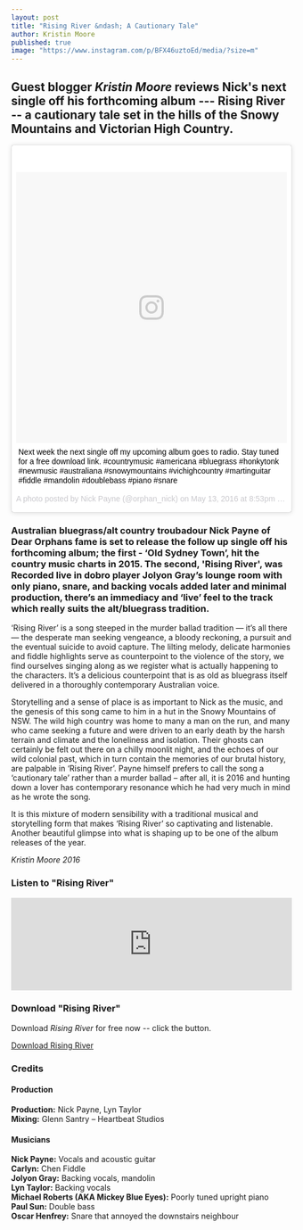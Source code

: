 ```yaml
---
layout: post
title: "Rising River &ndash; A Cautionary Tale"
author: Kristin Moore
published: true
image: "https://www.instagram.com/p/BFX46uztoEd/media/?size=m"
---
```


## Guest blogger *Kristin Moore* reviews Nick's next single off his forthcoming album --- Rising River -- a cautionary tale set in the hills of the Snowy Mountains and Victorian High Country.

<div style="margin-bottom: 1.25em;">
  <blockquote class="instagram-media" data-instgrm-captioned data-instgrm-version="7" style=" background:#FFF; border:0; border-radius:3px; box-shadow:0 0 1px 0 rgba(0,0,0,0.5),0 1px 10px 0 rgba(0,0,0,0.15); margin: 1px; max-width:658px; padding:0; width:99.375%; width:-webkit-calc(100% - 2px); width:calc(100% - 2px);"><div style="padding:8px;"> <div style=" background:#F8F8F8; line-height:0; margin-top:40px; padding:50.0% 0; text-align:center; width:100%;"> <div style=" background:url(data:image/png;base64,iVBORw0KGgoAAAANSUhEUgAAACwAAAAsCAMAAAApWqozAAAABGdBTUEAALGPC/xhBQAAAAFzUkdCAK7OHOkAAAAMUExURczMzPf399fX1+bm5mzY9AMAAADiSURBVDjLvZXbEsMgCES5/P8/t9FuRVCRmU73JWlzosgSIIZURCjo/ad+EQJJB4Hv8BFt+IDpQoCx1wjOSBFhh2XssxEIYn3ulI/6MNReE07UIWJEv8UEOWDS88LY97kqyTliJKKtuYBbruAyVh5wOHiXmpi5we58Ek028czwyuQdLKPG1Bkb4NnM+VeAnfHqn1k4+GPT6uGQcvu2h2OVuIf/gWUFyy8OWEpdyZSa3aVCqpVoVvzZZ2VTnn2wU8qzVjDDetO90GSy9mVLqtgYSy231MxrY6I2gGqjrTY0L8fxCxfCBbhWrsYYAAAAAElFTkSuQmCC); display:block; height:44px; margin:0 auto -44px; position:relative; top:-22px; width:44px;"></div></div> <p style=" margin:8px 0 0 0; padding:0 4px;"> <a href="https://www.instagram.com/p/BFX46uztoEd/" style=" color:#000; font-family:Arial,sans-serif; font-size:14px; font-style:normal; font-weight:normal; line-height:17px; text-decoration:none; word-wrap:break-word;" target="_blank">Next week the next single off my upcoming album goes to radio. Stay tuned for a free download link. #countrymusic #americana #bluegrass #honkytonk #newmusic #australiana #snowymountains #vichighcountry #martinguitar #fiddle #mandolin #doublebass #piano #snare</a></p> <p style=" color:#c9c8cd; font-family:Arial,sans-serif; font-size:14px; line-height:17px; margin-bottom:0; margin-top:8px; overflow:hidden; padding:8px 0 7px; text-align:center; text-overflow:ellipsis; white-space:nowrap;">A photo posted by Nick Payne (@orphan_nick) on <time style=" font-family:Arial,sans-serif; font-size:14px; line-height:17px;" datetime="2016-05-14T03:53:06+00:00">May 13, 2016 at 8:53pm PDT</time></p></div></blockquote>
<script async defer src="//platform.instagram.com/en_US/embeds.js"></script>
</div>

### Australian bluegrass/alt country troubadour Nick Payne of Dear Orphans fame is set to release the follow up single off his forthcoming album; the first - ‘Old Sydney Town’, hit the country music charts in 2015. The second, 'Rising River', was Recorded live in dobro player Jolyon Gray’s lounge room with only piano, snare, and backing vocals added later and minimal production, there’s an immediacy and ‘live’ feel  to the track which really suits the alt/bluegrass tradition.

‘Rising River’ is a song steeped in the murder ballad tradition — it’s all there — the desperate man seeking vengeance, a bloody reckoning, a pursuit and the eventual suicide to avoid capture. The lilting melody, delicate harmonies and fiddle highlights serve as counterpoint to the violence of the story, we find ourselves singing along as we register what is actually happening to the characters. It’s a delicious counterpoint that is as old as bluegrass itself delivered in a thoroughly contemporary Australian voice.

Storytelling and a sense of place is as important to Nick as the music, and the genesis of this song came to him in a hut in the Snowy Mountains of NSW. The wild high country was home to many a man on the run, and many who came seeking a future and were driven to an early death by the harsh terrain and climate and the loneliness and isolation. Their ghosts can certainly be felt out there on a chilly moonlit night, and the echoes of our wild colonial past, which in turn contain the memories of our brutal history, are palpable in ‘Rising River’. Payne himself prefers to call the song a ‘cautionary tale’ rather than a murder ballad – after all, it is 2016 and hunting down a lover has contemporary resonance which he had very much in mind as he wrote the song.

It is this mixture of modern sensibility with a traditional musical and storytelling form that makes ‘Rising River’ so captivating and listenable. Another beautiful glimpse into what is shaping up to be one of the album releases of the year.

<p class="text-right"><em>Kristin Moore 2016</em></p>

### Listen to "Rising River"

<iframe width="100%" height="166" scrolling="no" frameborder="no" src="https://w.soundcloud.com/player/?url=https%3A//api.soundcloud.com/tracks/252131267&amp;color=ff5500&amp;auto_play=false&amp;hide_related=false&amp;show_comments=true&amp;show_user=true&amp;show_reposts=false"></iframe>

### Download "Rising River"

Download *Rising River* for free now -- click the button.

<p class="text-center"><a class="button" title="Download Rising River" href="https://api.soundcloud.com/tracks/252131267/download?client_id=2e67448a38d9ec5882f25bc34f16bd26">Download Rising River</a></p>

### Credits

#### Production

**Production:** Nick Payne, Lyn Taylor  
**Mixing:** Glenn Santry – Heartbeat Studios

#### Musicians

**Nick Payne:** Vocals and acoustic guitar  
**Carlyn:** Chen Fiddle  
**Jolyon Gray:** Backing vocals, mandolin  
**Lyn Taylor:** Backing vocals  
**Michael Roberts (AKA Mickey Blue Eyes):** Poorly tuned upright piano  
**Paul Sun:** Double bass  
**Oscar Henfrey:** Snare that annoyed the downstairs neighbour
